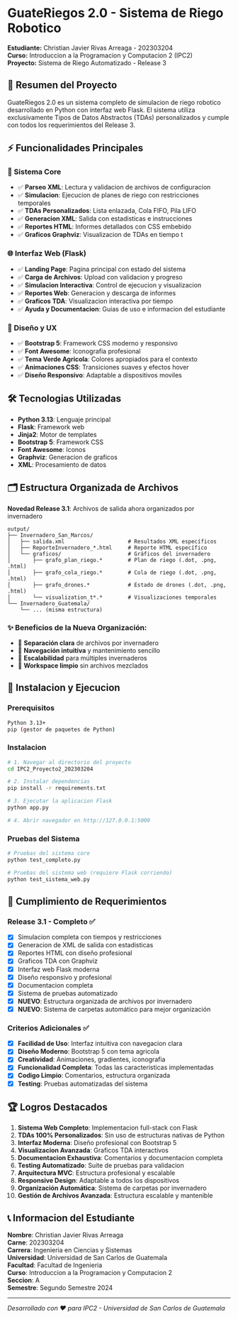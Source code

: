 # GuateRiegos 2.0 - Sistema de Riego Robotico

**Estudiante:** Christian Javier Rivas Arreaga - 202303204  
**Curso:** Introduccion a la Programacion y Computacion 2 (IPC2)  
**Proyecto:** Sistema de Riego Automatizado - Release 3

## 🚀 Resumen del Proyecto

GuateRiegos 2.0 es un sistema completo de simulacion de riego robotico desarrollado en Python con interfaz web Flask. El sistema utiliza exclusivamente Tipos de Datos Abstractos (TDAs) personalizados y cumple con todos los requerimientos del Release 3.

## ⚡ Funcionalidades Principales

### 🔄 Sistema Core

- ✅ **Parseo XML**: Lectura y validacion de archivos de configuracion
- ✅ **Simulacion**: Ejecucion de planes de riego con restricciones temporales
- ✅ **TDAs Personalizados**: Lista enlazada, Cola FIFO, Pila LIFO
- ✅ **Generacion XML**: Salida con estadisticas e instrucciones
- ✅ **Reportes HTML**: Informes detallados con CSS embebido
- ✅ **Graficos Graphviz**: Visualizacion de TDAs en tiempo t

### 🌐 Interfaz Web (Flask)

- ✅ **Landing Page**: Pagina principal con estado del sistema
- ✅ **Carga de Archivos**: Upload con validacion y progreso
- ✅ **Simulacion Interactiva**: Control de ejecucion y visualizacion
- ✅ **Reportes Web**: Generacion y descarga de informes
- ✅ **Graficos TDA**: Visualizacion interactiva por tiempo
- ✅ **Ayuda y Documentacion**: Guias de uso e informacion del estudiante

### 🎨 Diseño y UX

- ✅ **Bootstrap 5**: Framework CSS moderno y responsivo
- ✅ **Font Awesome**: Iconografia profesional
- ✅ **Tema Verde Agricola**: Colores apropiados para el contexto
- ✅ **Animaciones CSS**: Transiciones suaves y efectos hover
- ✅ **Diseño Responsivo**: Adaptable a dispositivos moviles

## 🛠️ Tecnologias Utilizadas

- **Python 3.13**: Lenguaje principal
- **Flask**: Framework web
- **Jinja2**: Motor de templates
- **Bootstrap 5**: Framework CSS
- **Font Awesome**: Iconos
- **Graphviz**: Generacion de graficos
- **XML**: Procesamiento de datos

## 🗂️ Estructura Organizada de Archivos

**Novedad Release 3.1**: Archivos de salida ahora organizados por invernadero

```
output/
├── Invernadero_San_Marcos/
│   ├── salida.xml                    # Resultados XML específicos
│   ├── ReporteInvernadero_*.html     # Reporte HTML específico
│   └── graficos/                     # Gráficos del invernadero
│       ├── grafo_plan_riego.*        # Plan de riego (.dot, .png, .html)
│       ├── grafo_cola_riego.*        # Cola de riego (.dot, .png, .html)
│       ├── grafo_drones.*            # Estado de drones (.dot, .png, .html)
│       └── visualization_t*.*        # Visualizaciones temporales
└── Invernadero_Guatemala/
    └── ... (misma estructura)
```

### ✨ Beneficios de la Nueva Organización:

- 🎯 **Separación clara** de archivos por invernadero
- 📁 **Navegación intuitiva** y mantenimiento sencillo
- 🔧 **Escalabilidad** para múltiples invernaderos
- 🧹 **Workspace limpio** sin archivos mezclados

## 🚦 Instalacion y Ejecucion

### Prerequisitos

```bash
Python 3.13+
pip (gestor de paquetes de Python)
```

### Instalacion

```bash
# 1. Navegar al directorio del proyecto
cd IPC2_Proyecto2_202303204

# 2. Instalar dependencias
pip install -r requirements.txt

# 3. Ejecutar la aplicacion Flask
python app.py

# 4. Abrir navegador en http://127.0.0.1:5000
```

### Pruebas del Sistema

```bash
# Pruebas del sistema core
python test_completo.py

# Pruebas del sistema web (requiere Flask corriendo)
python test_sistema_web.py
```

## 🎯 Cumplimiento de Requerimientos

### Release 3.1 - Completo ✅

- [x] Simulacion completa con tiempos y restricciones
- [x] Generacion de XML de salida con estadisticas
- [x] Reportes HTML con diseño profesional
- [x] Graficos TDA con Graphviz
- [x] Interfaz web Flask moderna
- [x] Diseño responsivo y profesional
- [x] Documentacion completa
- [x] Sistema de pruebas automatizado
- [x] **NUEVO**: Estructura organizada de archivos por invernadero
- [x] **NUEVO**: Sistema de carpetas automático para mejor organización

### Criterios Adicionales ✅

- [x] **Facilidad de Uso**: Interfaz intuitiva con navegacion clara
- [x] **Diseño Moderno**: Bootstrap 5 con tema agricola
- [x] **Creatividad**: Animaciones, gradientes, iconografia
- [x] **Funcionalidad Completa**: Todas las caracteristicas implementadas
- [x] **Codigo Limpio**: Comentarios, estructura organizada
- [x] **Testing**: Pruebas automatizadas del sistema

## 🏆 Logros Destacados

1. **Sistema Web Completo**: Implementacion full-stack con Flask
2. **TDAs 100% Personalizados**: Sin uso de estructuras nativas de Python
3. **Interfaz Moderna**: Diseño profesional con Bootstrap 5
4. **Visualizacion Avanzada**: Graficos TDA interactivos
5. **Documentacion Exhaustiva**: Comentarios y documentacion completa
6. **Testing Automatizado**: Suite de pruebas para validacion
7. **Arquitectura MVC**: Estructura profesional y escalable
8. **Responsive Design**: Adaptable a todos los dispositivos
9. **Organización Automática**: Sistema de carpetas por invernadero
10. **Gestión de Archivos Avanzada**: Estructura escalable y mantenible

## 📞 Informacion del Estudiante

**Nombre**: Christian Javier Rivas Arreaga  
**Carne**: 202303204  
**Carrera**: Ingenieria en Ciencias y Sistemas  
**Universidad**: Universidad de San Carlos de Guatemala  
**Facultad**: Facultad de Ingenieria  
**Curso**: Introduccion a la Programacion y Computacion 2  
**Seccion**: A  
**Semestre**: Segundo Semestre 2024

---

_Desarrollado con ❤️ para IPC2 - Universidad de San Carlos de Guatemala_
